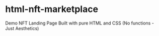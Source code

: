 # html-nft-marketplace
Demo NFT Landing Page Built with pure HTML and CSS (No functions - Just Aesthetics)
